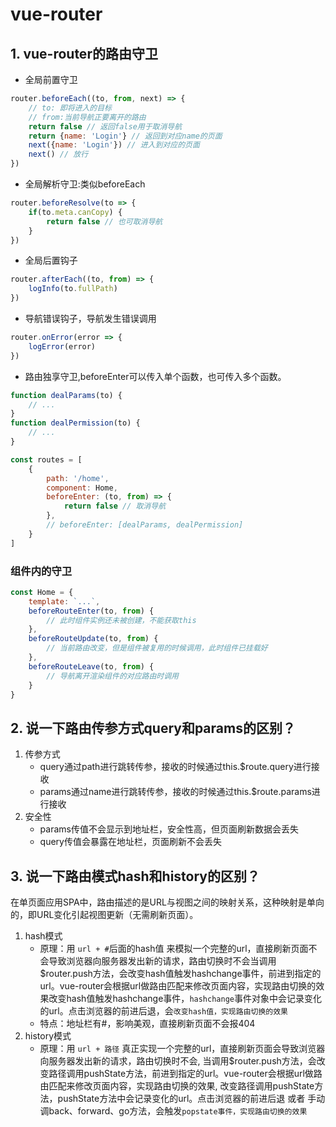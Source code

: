 # vue-router

## 1. vue-router的路由守卫

- 全局前置守卫

```js
router.beforeEach((to, from, next) => {
    // to: 即将进入的目标
    // from:当前导航正要离开的路由
    return false // 返回false用于取消导航
    return {name: 'Login'} // 返回到对应name的页面
    next({name: 'Login'}) // 进入到对应的页面
    next() // 放行
})
```

- 全局解析守卫:类似beforeEach

```js
router.beforeResolve(to => {
    if(to.meta.canCopy) {
        return false // 也可取消导航
    }
})
```

- 全局后置钩子

```js
router.afterEach((to, from) => {
    logInfo(to.fullPath)
})
```

- 导航错误钩子，导航发生错误调用

```js
router.onError(error => {
    logError(error)
})
```

- 路由独享守卫,beforeEnter可以传入单个函数，也可传入多个函数。

```js
function dealParams(to) {
    // ...
}
function dealPermission(to) {
    // ...
}

const routes = [
    {
        path: '/home',
        component: Home,
        beforeEnter: (to, from) => {
            return false // 取消导航
        },
        // beforeEnter: [dealParams, dealPermission]
    }
]
```

### 组件内的守卫

```js
const Home = {
    template: `...`,
    beforeRouteEnter(to, from) {
        // 此时组件实例还未被创建，不能获取this
    },
    beforeRouteUpdate(to, from) {
        // 当前路由改变，但是组件被复用的时候调用，此时组件已挂载好
    },
    beforeRouteLeave(to, from) {
        // 导航离开渲染组件的对应路由时调用
    }
}
```

## 2. 说一下路由传参方式query和params的区别？

1. 传参方式
    - query通过path进行跳转传参，接收的时候通过this.$route.query进行接收
    - params通过name进行跳转传参，接收的时候通过this.$route.params进行接收
2. 安全性
    - params传值不会显示到地址栏，安全性高，但页面刷新数据会丢失
    - query传值会暴露在地址栏，页面刷新不会丢失

## 3. 说一下路由模式hash和history的区别？

在单页面应用SPA中，路由描述的是URL与视图之间的映射关系，这种映射是单向的，即URL变化引起视图更新（无需刷新页面）。

1. hash模式
    - 原理：用 `url + #`后面的hash值 来模拟一个完整的url，直接刷新页面不会导致浏览器向服务器发出新的请求，路由切换时不会当调用$router.push方法，会改变hash值触发hashchange事件，前进到指定的url。vue-router会根据url做路由匹配来修改页面内容，实现路由切换的效果改变hash值触发hashchange事件，`hashchange`事件对象中会记录变化的url。点击浏览器的前进后退，会`改变hash值，实现路由切换的效果`
    - 特点：地址栏有#，影响美观，直接刷新页面不会报404
2. history模式
    - 原理：用 `url + 路径` 真正实现一个完整的url，直接刷新页面会导致浏览器向服务器发出新的请求，路由切换时不会, 当调用$router.push方法，会改变路径调用pushState方法，前进到指定的url。vue-router会根据url做路由匹配来修改页面内容，实现路由切换的效果, 改变路径调用pushState方法，pushState方法中会记录变化的url。点击浏览器的前进后退 或者 手动调back、forward、go方法，会触发`popstate事件，实现路由切换的效果`